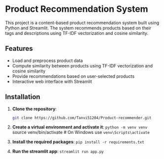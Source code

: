 # Product Recommendation System

This project is a content-based product recommendation system built using Python and Streamlit. The system recommends products based on their tags and descriptions using TF-IDF vectorization and cosine similarity.

## Features

- Load and preprocess product data
- Compute similarity between products using TF-IDF vectorization and cosine similarity
- Provide recommendations based on user-selected products
- Interactive web interface with Streamlit

## Installation

1. **Clone the repository**:
   ```sh
   git clone https://github.com/Tanvi51204/Product-recommender.git
   

2. **Create a virtual environment and activate it**:
   `python -m venv venv`
   source venv/bin/activate  # On Windows use `venv\Scripts\activate`

3.  **Install the required packages**:
  `pip install -r requirements.txt`

4. **Run the streamlit app**:
   `streamlit run app.py`
